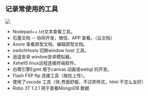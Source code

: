 ## 记录常使用的工具
![](https://raw.githubusercontent.com/katoto/Job-hunting/master/ProScreenShot/topBan.png)

+ Nodepad++ txt文本查看工具。
+ 石墨文档  -- 协同开发，微信、APP 查看。（云文档）
+ Axure 查看原型文档、编辑原型文档。
+ switchHosts 切换window host 工具。
+ 逍遥安卓 window安卓模拟器。
+ Xshell5 linux远程连接终端软件。
+ 白鹭引擎Egret 用于canvas 动画或webgl 的开发。
+ Flash FXP ftp 连接工具（拖拉上传）。
+ 使用了vscode 工具（快,界面舒服，不过弄样式，html 不怎么友好）
+ Robo 3T 1.2.1 用于查看MongoDB 数据